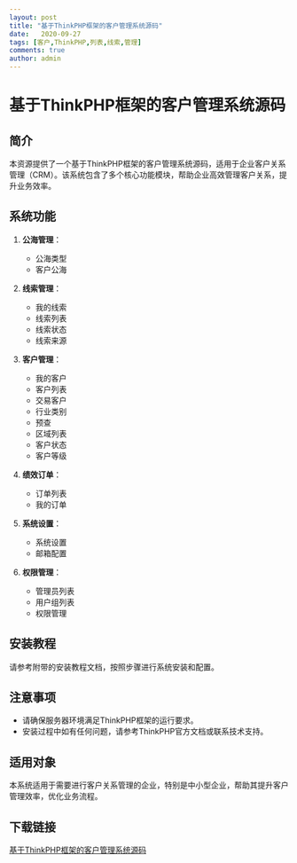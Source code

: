 ```yaml
---
layout: post
title: "基于ThinkPHP框架的客户管理系统源码"
date:   2020-09-27
tags: [客户,ThinkPHP,列表,线索,管理]
comments: true
author: admin
---
```

# 基于ThinkPHP框架的客户管理系统源码

## 简介
本资源提供了一个基于ThinkPHP框架的客户管理系统源码，适用于企业客户关系管理（CRM）。该系统包含了多个核心功能模块，帮助企业高效管理客户关系，提升业务效率。

## 系统功能
1. **公海管理**：
   - 公海类型
   - 客户公海

2. **线索管理**：
   - 我的线索
   - 线索列表
   - 线索状态
   - 线索来源

3. **客户管理**：
   - 我的客户
   - 客户列表
   - 交易客户
   - 行业类别
   - 预查
   - 区域列表
   - 客户状态
   - 客户等级

4. **绩效订单**：
   - 订单列表
   - 我的订单

5. **系统设置**：
   - 系统设置
   - 邮箱配置

6. **权限管理**：
   - 管理员列表
   - 用户组列表
   - 权限管理

## 安装教程
请参考附带的安装教程文档，按照步骤进行系统安装和配置。

## 注意事项
- 请确保服务器环境满足ThinkPHP框架的运行要求。
- 安装过程中如有任何问题，请参考ThinkPHP官方文档或联系技术支持。

## 适用对象
本系统适用于需要进行客户关系管理的企业，特别是中小型企业，帮助其提升客户管理效率，优化业务流程。

## 下载链接

[基于ThinkPHP框架的客户管理系统源码](https://pan.quark.cn/s/4272e2ef8c8a)